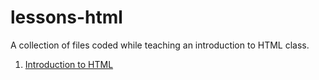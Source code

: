 # lessons-html

A collection of files coded while teaching an introduction to HTML class.

1. [Introduction to HTML](/tree/main/1-introduction-to-html)
